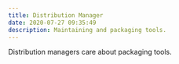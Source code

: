 ```yaml
---
title: Distribution Manager
date: 2020-07-27 09:35:49
description: Maintaining and packaging tools.
---
```


Distribution managers care about packaging tools. 